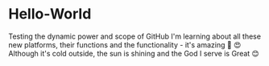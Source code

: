 # Hello-World
Testing the dynamic power and scope of GitHub
I'm learning about all these new platforms, their functions and the functionality - it's amazing 🤩 😍 
Although it's cold outside, the sun is shining and the God I serve is Great 😊 
